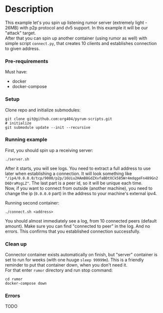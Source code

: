 # Description
This example let's you spin up listening rumor server (extremely light - 26MB) with p2p protocol and dv5 support. In this example it will be our "attack" target.  
After that you can spin up another container (using rumor as well) with simple script `connect.py`, that creates 10 clients and establishes connection to given address.  

### Pre-requirements
Must have:  
* docker  
* docker-compose  


### Setup
Clone repo and initialize submodules:  
```
git clone git@github.com:org404/pyrum-scripts.git
# initialize
git submodule update --init --recursive
```


### Running example
First, you should spin up a receiving server:
```
./server.sh  
```
After it starts, you will see logs. You need to extract a full address to use later when establishing a connection. It will look something like `"/ip4/0.0.0.0/tcp/9000/p2p/16Uiu2HAmB8GdZXvfaBDtXCk585Wr4mdqgeFn489Gn2D6DraMsgLZ"`. The last part is a peer id, so it will be unique each time.  
Now, if you want to connect from outside (another machine), you need to change the ip (`0.0.0.0` part) in the address to your machine's external ipv4.  
  
Running second container:
```
./connect.sh <address>
```
You should almost immediately see a log, from 10 connected peers (default amount). Make sure you can find "connected to peer" in the log. And no errors. This confirms that you established connection successfully.

### Clean up
Connector container exists automatically on finish, but "server" container is set to run for weeks (with one huuge `sleep 99999m`). This is a friendly reminder to put that container down, when you don't need it.  
For that enter `rumor` directory and run stop command:
```
cd rumor
docker-compose down
```

### Errors
TODO

